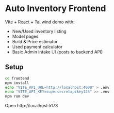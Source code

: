 # Auto Inventory Frontend

Vite + React + Tailwind demo with:
- New/Used inventory listing
- Model pages
- Build & Price estimator
- Used payment calculator
- Basic Admin intake UI (posts to backend API)

## Setup
```bash
cd frontend
npm install
echo "VITE_API_URL=http://localhost:4000" > .env
echo "VITE_API_KEY=supersecretapikey123" >> .env
npm run dev
```
Open http://localhost:5173
